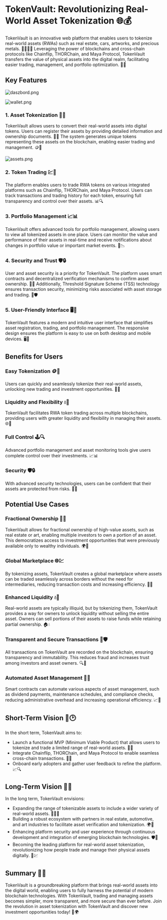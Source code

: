 # TokenVault: Revolutionizing Real-World Asset Tokenization 🌐💰

TokenVault is an innovative web platform that enables users to tokenize real-world assets (RWAs) such as real estate, cars, artworks, and precious metals. 🏡🚗🎨🥇 Leveraging the power of blockchains and cross-chain protocols like Chainflip, THORChain, and Maya Protocol, TokenVault transfers the value of physical assets into the digital realm, facilitating easier trading, management, and portfolio optimization. 🔗✨

## Key Features

![daszbord.png](https://cdn.dorahacks.io/static/files/1910b17db00bda2a624d3bf4387b6b28.png)

![wallet.png](https://cdn.dorahacks.io/static/files/1910e6673ae730e8ce3f1814cb9b6308.png)

### 1. Asset Tokenization 📜🔐
TokenVault allows users to convert their real-world assets into digital tokens. Users can register their assets by providing detailed information and ownership documents. 📝📁 The system generates unique tokens representing these assets on the blockchain, enabling easier trading and management. 🪙🌉

![assets.png](https://cdn.dorahacks.io/static/files/1910e8c264aaf587d1208dc4b86a155d.png)
### 2. Token Trading 💹🔄
The platform enables users to trade RWA tokens on various integrated platforms such as Chainflip, THORChain, and Maya Protocol. Users can track transactions and trading history for each token, ensuring full transparency and control over their assets. 📊🔍

### 3. Portfolio Management 📈📊
TokenVault offers advanced tools for portfolio management, allowing users to view all tokenized assets in one place. Users can monitor the value and performance of their assets in real-time and receive notifications about changes in portfolio value or important market events. 📲📉

### 4. Security and Trust 🛡️🔒
User and asset security is a priority for TokenVault. The platform uses smart contracts and decentralized verification mechanisms to confirm asset ownership. 📝🔗 Additionally, Threshold Signature Scheme (TSS) technology ensures transaction security, minimizing risks associated with asset storage and trading. 🧩🛡️

### 5. User-Friendly Interface 🖥️📱
TokenVault features a modern and intuitive user interface that simplifies asset registration, trading, and portfolio management. The responsive design ensures the platform is easy to use on both desktop and mobile devices. 🖥️📱

## Benefits for Users

### Easy Tokenization 🪙🔄
Users can quickly and seamlessly tokenize their real-world assets, unlocking new trading and investment opportunities. 🚀💸

### Liquidity and Flexibility 💧🔄
TokenVault facilitates RWA token trading across multiple blockchains, providing users with greater liquidity and flexibility in managing their assets. 🌐💸

### Full Control 🕹️🔍
Advanced portfolio management and asset monitoring tools give users complete control over their investments. 📈📊

### Security 🛡️🔒
With advanced security technologies, users can be confident that their assets are protected from risks. 🧩🔐

## Potential Use Cases

### Fractional Ownership 🏡🔗
TokenVault allows for fractional ownership of high-value assets, such as real estate or art, enabling multiple investors to own a portion of an asset. This democratizes access to investment opportunities that were previously available only to wealthy individuals. 🌍🔄

### Global Marketplace 🌐💹
By tokenizing assets, TokenVault creates a global marketplace where assets can be traded seamlessly across borders without the need for intermediaries, reducing transaction costs and increasing efficiency. 🚀💱

### Enhanced Liquidity 💧🚀
Real-world assets are typically illiquid, but by tokenizing them, TokenVault provides a way for owners to unlock liquidity without selling the entire asset. Owners can sell portions of their assets to raise funds while retaining partial ownership. 🏠💧

### Transparent and Secure Transactions 📜🛡️
All transactions on TokenVault are recorded on the blockchain, ensuring transparency and immutability. This reduces fraud and increases trust among investors and asset owners. 🔍🔗

### Automated Asset Management 🤖🔧
Smart contracts can automate various aspects of asset management, such as dividend payments, maintenance schedules, and compliance checks, reducing administrative overhead and increasing operational efficiency. 📈🔧

## Short-Term Vision 🎯🕑
In the short term, TokenVault aims to:
- Launch a functional MVP (Minimum Viable Product) that allows users to tokenize and trade a limited range of real-world assets. 🚀🔄
- Integrate Chainflip, THORChain, and Maya Protocol to enable seamless cross-chain transactions. 🔗✨
- Onboard early adopters and gather user feedback to refine the platform. 📈🔍

## Long-Term Vision 🌟🔮
In the long term, TokenVault envisions:
- Expanding the range of tokenizable assets to include a wider variety of real-world assets. 🏡🚗🎨
- Building a robust ecosystem with partners in real estate, automotive, and art industries to facilitate asset verification and tokenization. 🌍🤝
- Enhancing platform security and user experience through continuous development and integration of emerging blockchain technologies. 🛡️🔧
- Becoming the leading platform for real-world asset tokenization, revolutionizing how people trade and manage their physical assets digitally. 🌟💹

## Summary 📜💡
TokenVault is a groundbreaking platform that brings real-world assets into the digital world, enabling users to fully harness the potential of modern blockchain technologies. With TokenVault, trading and managing assets becomes simpler, more transparent, and more secure than ever before. Join the revolution in asset tokenization with TokenVault and discover new investment opportunities today! 🚀🌍